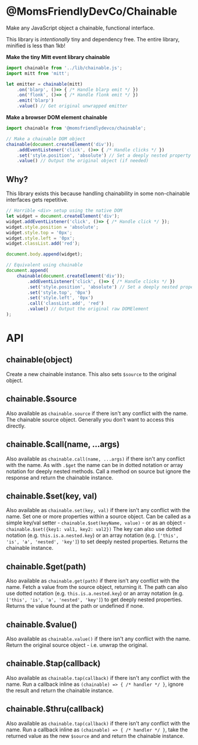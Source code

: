@MomsFriendlyDevCo/Chainable
============================
Make any JavaScript object a chainable, functional interface.

This library is _intentionally_ tiny and dependency free. The entire library, minified is less than 1kb!


**Make the tiny Mitt event library chainable**

```javascript
import chainable from '../lib/chainable.js';
import mitt from 'mitt';

let emitter = chainable(mitt)
    .on('blarp', ()=> { /* Handle blarp emit */ })
    .on('flonk', ()=> { /* Handle flonk emit */ })
    .emit('blarp')
    .value() // Get original unwrapped emitter
```


**Make a browser DOM element chainable**
```javascript
import chainable from '@momsfriendlydevco/chainable';

// Make a chainable DOM object
chainable(document.createElement('div'));
    .addEventListener('click', ()=> { /* Handle clicks */ })
    .set('style.position', 'absolute') // Set a deeply nested property
    .value() // Output the original object (if needed)
```


Why?
----
This library exists this because handling chainability in some non-chainable interfaces gets repetitive.

```javascript
// Horrible <div> setup using the native DOM
let widget = document.createElement('div');
widget.addEventListener('click', ()=> { /* Handle click */ });
widget.style.position = 'absolute';
widget.style.top = '0px';
widget.style.left = '0px';
widget.classList.add('red');

document.body.append(widget);
```

```javascript
// Equivalent using chainable
document.append(
    chainable(document.createElement('div'));
        .addEventListener('click', ()=> { /* Handle clicks */ })
        .set('style.position', 'absolute') // Set a deeply nested property
        .set('style.top', '0px')
        .set('style.left', '0px')
        .call('classList.add', 'red')
        .value() // Output the original raw DOMElement
);
```



API
===

chainable(object)
-----------------
Create a new chainable instance.
This also sets `$source` to the original object.


chainable.$source
-----------------
Also available as `chainable.source` if there isn't any conflict with the name.
The chainable source object.
Generally you don't want to access this directly.


chainable.$call(name, ...args)
------------------------------
Also available as `chainable.call(name, ...args)` if there isn't any conflict with the name.
As with `.$get` the name can be in dotted notation or array notation for deeply nested methods.
Call a method on source but ignore the response and return the chainable instance.


chainable.$set(key, val)
------------------------
Also available as `chainable.set(key, val)` if there isn't any conflict with the name.
Set one or more properties within a source object.
Can be called as a simple key/val setter - `chainable.$set(keyName, value)` - or as an object - `chainable.$set({key1: val1, key2: val2})`
The key can also use dotted notation (e.g. `this.is.a.nested.key`) or an array notation (e.g. `['this', 'is', 'a', 'nested', 'key']`) to set deeply nested properties.
Returns the chainable instance.


chainable.$get(path)
--------------------
Also available as `chainable.get(path)` if there isn't any conflict with the name.
Fetch a value from the source object, returning it.
The path can also use dotted notation (e.g. `this.is.a.nested.key`) or an array notation (e.g. `['this', 'is', 'a', 'nested', 'key']`) to get deeply nested properties.
Returns the value found at the path or undefined if none.


chainable.$value()
------------------
Also available as `chainable.value()` if there isn't any conflict with the name.
Return the original source object - i.e. unwrap the original.


chainable.$tap(callback)
------------------------
Also available as `chainable.tap(callback)` if there isn't any conflict with the name.
Run a callback inline as `(chainable) => { /* handler */ }`, ignore the result and return the chainable instance.


chainable.$thru(callback)
-------------------------
Also available as `chainable.tap(callback)` if there isn't any conflict with the name.
Run a callback inline as `(chainable) => { /* handler */ }`, take the returned value as the new `$source` and and return the chainable instance.

